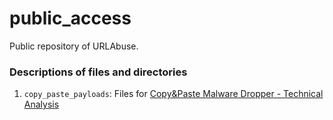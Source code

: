 # public_access
Public repository of URLAbuse.

### Descriptions of files and directories

1. `copy_paste_payloads`: Files for <a href="http://urlabuse.xyz/blog/Copy-and-Paste-Malware-Dropper%E2%80%94Technical-Analysis">Copy&Paste Malware Dropper - Technical Analysis</a>
